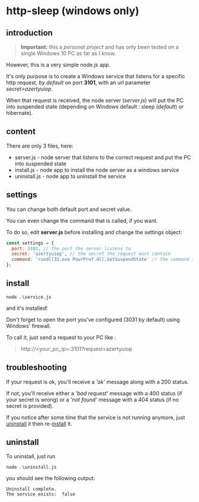 # http-sleep (windows only)
## introduction

> **Important:** this a *personal project* and has only been tested on a single Windows 10 PC as far as I know.

However, this is a very simple node.js app.

It's only purpose is to create a Windows service that listens for a specific http request, *by default* on port **3101**, with an url parameter *secret=azertyuiop*.

When that request is received, the node server (*server.js*) will put the PC into suspended state (depending on Windows default : sleep (*default*) or hibernate).

## content
There are only 3 files, here:
* server.js - node server that listens to the correct request and put the PC into suspended state
* install.js - node app to install the node server as a windows service
* uninstall.js - node app to uninstall the service

## settings
You can change both default port and secret value.

You can even change the command that is called, if you want.

To do so, edit **server.js** before installing and change the settings object:
```javascript
const settings = {
  port: 3101, // the port the server listens to
  secret: 'azertyuiop', // the secret the request must contain
  command: 'rundll32.exe PowrProf.dll,SetSuspendState' // the command the server will execute (windows sleep mode)
};
```

## install
```shell
node .\service.js
```

and it's installed!

Don't forget to open the port you've configured (3031 by default) using Windows' firewall.

To call it, just send a request to your PC like :

> http://<your_pc_ip>:3101?request=azertyuiop

## troubleshooting
If your request is ok, you'll receive a *'ok'* message along with a 200 status.

If not, you'll receive either a *'bad request'* message with a 400 status (if your secret is wrong) or a *'not found'* message with a 404 status (if no secret is provided).

If you notice after some time that the service is not running anymore, just [uninstall](#uninstall) it then re-[install](#install) it.

## uninstall
To uninstall, just run 
```shell
node .\uninstall.js
```
you should see the following output:
```shell
Uninstall complete.
The service exists:  false
```
